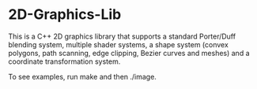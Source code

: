 # 2D-Graphics-Lib

This is a C++ 2D graphics library that supports a standard Porter/Duff blending system, multiple shader systems, a shape system (convex polygons, path scanning, edge clipping, Bezier curves and meshes) and a coordinate transformation system.

To see examples, run make and then ./image.
